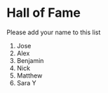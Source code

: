 # Hall of Fame
Please add your name to this list

1. Jose
2. Alex
3. Benjamin
4. Nick
5. Matthew
6. Sara Y


